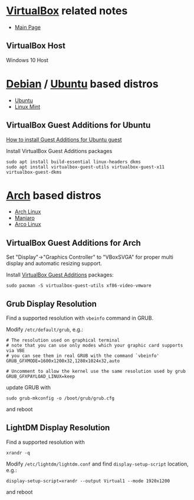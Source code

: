 # [VirtualBox](https://www.virtualbox.org/) related notes

- [Main Page](README.md)

## VirtualBox Host

Windows 10 Host

# [Debian](https://www.debian.org/) / [Ubuntu](https://ubuntu.com/) based distros
- [Ubuntu](https://ubuntu.com/)
- [Linux Mint](https://linuxmint.com/)

## VirtualBox Guest Additions for Ubuntu

[How to install Guest Additions for Ubuntu guest](https://askubuntu.com/questions/22743/how-do-i-install-guest-additions-in-a-virtualbox-vm)

Install VirtualBox Guest Additions packages

```
sudo apt install build-essential linux-headers dkms
sudo apt install virtualbox-guest-utils virtualbox-guest-x11 virtualbox-guest-dkms
```

# [Arch](https://www.archlinux.org/) based distros
- [Arch Linux](https://www.archlinux.org/)
- [Manjaro](https://manjaro.org/)
- [Arco Linux](https://arcolinux.com/)


## VirtualBox Guest Additions for Arch

Set "Display"->"Graphics Controller" to "VBoxSVGA" for proper multi display and automatic resizing support.

Install [VirtualBox Guest Additions](https://wiki.archlinux.org/index.php/VirtualBox#Installation_steps_for_Arch_Linux_guests) packages:

    sudo pacman -S virtualbox-guest-utils xf86-video-vmware

## Grub Display Resolution

Find a supported resolution with `vbeinfo` command in GRUB.

Modify `/etc/default/grub`, e.g.:

```
# The resolution used on graphical terminal
# note that you can use only modes which your graphic card supports via VBE
# you can see them in real GRUB with the command `vbeinfo'
GRUB_GFXMODE=1600x1200x32,1280x1024x32,auto

# Uncomment to allow the kernel use the same resolution used by grub
GRUB_GFXPAYLOAD_LINUX=keep
```

update GRUB with

    sudo grub-mkconfig -o /boot/grub/grub.cfg

and  reboot

## LightDM Display Resolution

Find a supported resolution with

    xrandr -q

Modify `/etc/lightdm/lightdm.conf` and find `display-setup-script` location, e.g.:

    display-setup-script=xrandr --output Virtual1 --mode 1920x1200

and reboot